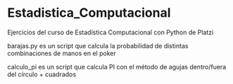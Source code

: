 # Estadistica_Computacional
Ejercicios del curso de Estadística Computacional con Python de Platzi


barajas.py es un script que calcula la probabilidad de distintas combinaciones de manos en el poker



calculo_pi es un script que calcula PI con el método de agujas dentro/fuera del círculo + cuadrados
